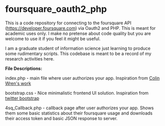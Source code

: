 foursquare_oauth2_php
=====================

This is a code repository for connecting to the foursquare API (https://developer.foursquare.com) via Oauth2 and PHP. This is meant for academic uses only. I make no pretense about code quality but you are welcome to use it if you feel it might be useful.

I am a graduate student of information science just learning to produce some rudimentary scripts. This codebase is meant to be a record of my research activities here.

**File Descriptions:**

index.php - main file where user authorizes your app. Inspiration from [Colin Wren's work](http://colinwren.com/foursquare-tutorial-part-1/)

bootstrap.css - Nice minimalistic frontend UI solution. Inspiration from [twitter bootstrap](http://twitter.github.io/bootstrap/)

4sq_Callback.php - callback page after user authorizes your app. Shows them some basic statistics about their foursquare usage and downloads their access token and basic JSON response to server.
